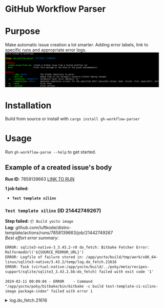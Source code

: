 # GitHub Workflow Parser

# Purpose

Make automatic issue creation a lot smarter. Adding error labels, link to specific runs and appropriate error logs.
![help-screenshot](docs/help-screenshot.png)

# Installation

Build from source or install with `cargo install gh-workflow-parser`

# Usage
Run `gh-workflow-parse --help` to get started.


## Example of a created issue's body
**Run ID**: 7858139663 [LINK TO RUN](github.com/luftkode/distro-template/actions/runs/7858139663)

**1 job failed:**
- **`Test template xilinx`**

### `Test template xilinx` (ID 21442749267)
**Step failed:** `📦 Build yocto image`
\
**Log:** github.com/luftkode/distro-template/actions/runs/7858139663/job/21442749267
\
*Best effort error summary*:
```
ERROR: sqlite3-native-3_3.43.2-r0 do_fetch: Bitbake Fetcher Error: MalformedUrl('${SOURCE_MIRROR_URL}')
ERROR: Logfile of failure stored in: /app/yocto/build/tmp/work/x86_64-linux/sqlite3-native/3.43.2/temp/log.do_fetch.21616
ERROR: Task (virtual:native:/app/yocto/build/../poky/meta/recipes-support/sqlite/sqlite3_3.43.2.bb:do_fetch) failed with exit code '1'

2024-02-11 00:09:04 - ERROR    - Command "/app/yocto/poky/bitbake/bin/bitbake -c build test-template-ci-xilinx-image package-index" failed with error 1
```
<details>
<summary>log.do_fetch.21616</summary>
<br>
blabla error
</details>
